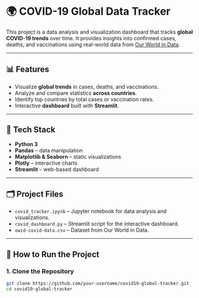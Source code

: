 # 🌍 COVID-19 Global Data Tracker

This project is a data analysis and visualization dashboard that tracks **global COVID-19 trends** over time. It provides insights into confirmed cases, deaths, and vaccinations using real-world data from [Our World in Data](https://ourworldindata.org/coronavirus).

---

## 📊 Features

- Visualize **global trends** in cases, deaths, and vaccinations.
- Analyze and compare statistics **across countries**.
- Identify top countries by total cases or vaccination rates.
- Interactive **dashboard** built with **Streamlit**.

---

## 🧰 Tech Stack

- **Python 3**
- **Pandas** – data manipulation
- **Matplotlib & Seaborn** – static visualizations
- **Plotly** – interactive charts
- **Streamlit** – web-based dashboard

---

## 🗂️ Project Files

- `covid_tracker.ipynb` – Jupyter notebook for data analysis and visualizations.
- `covid_dashboard.py` – Streamlit script for the interactive dashboard.
- `owid-covid-data.csv` – Dataset from Our World in Data.

---

## 🚀 How to Run the Project

### 1. Clone the Repository

```bash
git clone https://github.com/your-username/covid19-global-tracker.git
cd covid19-global-tracker
